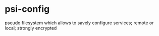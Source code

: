 # psi-config
pseudo filesystem which allows to savely configure services; remote or local; strongly encrypted
